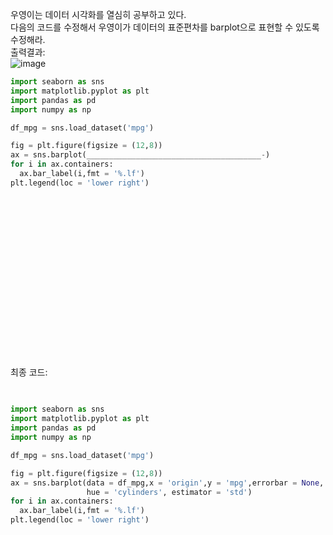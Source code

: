 우영이는 데이터 시각화를 열심히 공부하고 있다.<br>
다음의 코드를 수정해서 우영이가 데이터의 표준편차를 barplot으로 표현할 수 있도록 수정해라.<br>
출력결과:<br> ![image](https://github.com/user-attachments/assets/d7b2580f-72d5-446c-8b27-efa34999f534)



``` Python
import seaborn as sns
import matplotlib.pyplot as plt 
import pandas as pd
import numpy as np

df_mpg = sns.load_dataset('mpg')

fig = plt.figure(figsize = (12,8))
ax = sns.barplot(_______________________________________-)
for i in ax.containers:
  ax.bar_label(i,fmt = '%.lf')
plt.legend(loc = 'lower right')
  
```


<br><br><br><br><br><br><br><br><br><br><br><br><br><br><br>
최종 코드:<br>
``` Python
  
  
import seaborn as sns
import matplotlib.pyplot as plt 
import pandas as pd
import numpy as np

df_mpg = sns.load_dataset('mpg')

fig = plt.figure(figsize = (12,8))
ax = sns.barplot(data = df_mpg,x = 'origin',y = 'mpg',errorbar = None,
                 hue = 'cylinders', estimator = 'std')
for i in ax.containers:
  ax.bar_label(i,fmt = '%.lf')
plt.legend(loc = 'lower right')
 
    
 
    
```
